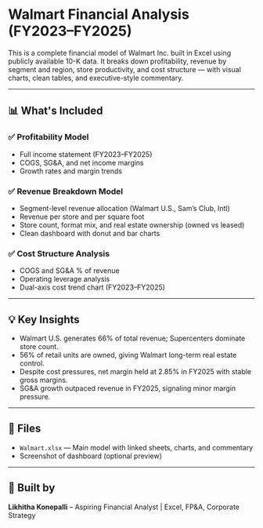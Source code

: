 # Walmart Financial Analysis (FY2023–FY2025)

This is a complete financial model of Walmart Inc. built in Excel using publicly available 10-K data. It breaks down profitability, revenue by segment and region, store productivity, and cost structure — with visual charts, clean tables, and executive-style commentary.

---

## 📊 What's Included

### ✅ Profitability Model
- Full income statement (FY2023–FY2025)
- COGS, SG&A, and net income margins
- Growth rates and margin trends

### ✅ Revenue Breakdown Model
- Segment-level revenue allocation (Walmart U.S., Sam’s Club, Intl)
- Revenue per store and per square foot
- Store count, format mix, and real estate ownership (owned vs leased)
- Clean dashboard with donut and bar charts

### ✅ Cost Structure Analysis
- COGS and SG&A % of revenue
- Operating leverage analysis
- Dual-axis cost trend chart (FY2023–FY2025)

---

## 💡 Key Insights

- Walmart U.S. generates 66% of total revenue; Supercenters dominate store count.
- 56% of retail units are owned, giving Walmart long-term real estate control.
- Despite cost pressures, net margin held at 2.85% in FY2025 with stable gross margins.
- SG&A growth outpaced revenue in FY2025, signaling minor margin pressure.

---

## 📁 Files

- `Walmart.xlsx` — Main model with linked sheets, charts, and commentary
- Screenshot of dashboard (optional preview)

---

## 👤 Built by  
**Likhitha Konepalli** – Aspiring Financial Analyst | Excel, FP&A, Corporate Strategy 

